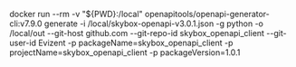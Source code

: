 docker run --rm -v "${PWD}:/local" openapitools/openapi-generator-cli:v7.9.0 generate -i /local/skybox-openapi-v3.0.1.json -g python -o /local/out --git-host github.com --git-repo-id skybox_openapi_client --git-user-id Evizent -p packageName=skybox_openapi_client -p projectName=skybox_openapi_client -p packageVersion=1.0.1

